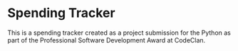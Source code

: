 # Spending Tracker

This is a spending tracker created as a project submission for the Python as part of the Professional Software Development Award at CodeClan.

